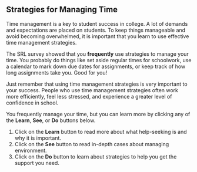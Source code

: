 ## Strategies for Managing Time

Time management is a key to student success in college. A lot of demands and expectations are placed on students. To keep things manageable and avoid becoming overwhelmed, it is important that you learn to use effective time management strategies.  

The SRL survey showed that you **frequently** use strategies to manage your time. You probably do things like set aside regular times for schoolwork, use a calendar to mark down due dates for assignments, or keep track of how long assignments take you. Good for you!

Just remember that using time management strategies is very important to your success. People who use time management strategies often work more efficiently, feel less stressed, and experience a greater level of confidence in school.

You frequently manage your time, but you can learn more by clicking any of the **Learn**, **See**, or **Do** buttons below.

1. Click on the **Learn** button to read more about what help-seeking is and why it is important.
2. Click on the **See** button to read in-depth cases about managing environment. 
3. Click on the **Do** button to learn about strategies to help you get the support you need.
